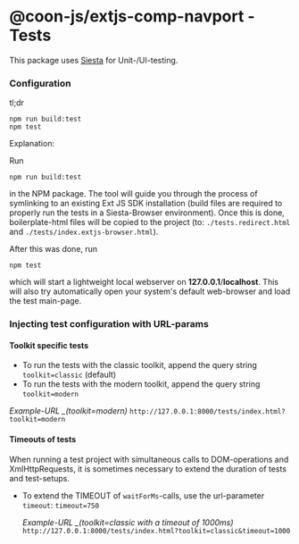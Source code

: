 # @coon-js/extjs-comp-navport - Tests

This package uses [Siesta](http://bryntum.com) for Unit-/UI-testing.

### Configuration

tl;dr
```
npm run build:test
npm test
```

Explanation:

Run
```
npm run build:test
```
in the NPM package. The tool will guide you through the process of symlinking to an existing Ext JS SDK installation
(build files are required to properly run the tests in a Siesta-Browser environment). Once this is done, boilerplate-html
files will be copied to the project (to: `./tests.redirect.html` and `./tests/index.extjs-browser.html`).

After this was done, run
```
npm test
```
which will start a lightweight local webserver on **127.0.0.1**/**localhost**. This will also try
automatically open your system's default web-browser and load the test main-page.

### Injecting test configuration with URL-params

#### Toolkit specific tests
* To run the tests with the classic toolkit, append the query string `toolkit=classic` (default)
* To run the tests with the modern toolkit, append the query string `toolkit=modern`

*Example-URL _(toolkit=modern)*
`http://127.0.0.1:8000/tests/index.html?toolkit=modern`


#### Timeouts of tests
When running a test project with simultaneous calls to DOM-operations and XmlHttpRequests, it is sometimes
necessary to extend the duration of tests and test-setups.
* To extend the TIMEOUT of ```waitForMs```-calls, use the url-parameter ```timeout```: `timeout=750`

  *Example-URL _(toolkit=classic with a timeout of 1000ms)*
  `http://127.0.0.1:8000/tests/index.html?toolkit=classic&timeout=1000`
  
  
 